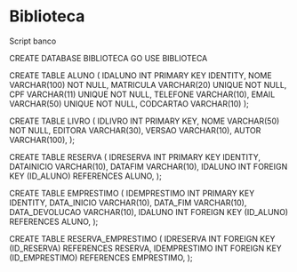 # Biblioteca
Script banco

CREATE DATABASE BIBLIOTECA
GO
USE BIBLIOTECA

CREATE TABLE ALUNO (
	IDALUNO INT PRIMARY KEY IDENTITY,
	NOME VARCHAR(100) NOT NULL,
	MATRICULA VARCHAR(20) UNIQUE NOT NULL,
	CPF VARCHAR(11) UNIQUE NOT NULL,
	TELEFONE VARCHAR(10),
	EMAIL VARCHAR(50) UNIQUE NOT NULL,
	CODCARTAO VARCHAR(10)
);
										
CREATE TABLE LIVRO (
	IDLIVRO INT PRIMARY KEY,
	NOME VARCHAR(50) NOT NULL,
	EDITORA VARCHAR(30),
	VERSAO VARCHAR(10),
	AUTOR VARCHAR(100),
);

CREATE TABLE RESERVA (
	IDRESERVA INT PRIMARY KEY IDENTITY,
	DATAINICIO VARCHAR(10),
	DATAFIM VARCHAR(10),
	IDALUNO INT FOREIGN KEY (ID_ALUNO) REFERENCES ALUNO,
);

CREATE TABLE EMPRESTIMO (
	IDEMPRESTIMO INT PRIMARY KEY IDENTITY,
	DATA_INICIO VARCHAR(10),
	DATA_FIM VARCHAR(10),
	DATA_DEVOLUCAO VARCHAR(10),
	IDALUNO INT FOREIGN KEY (ID_ALUNO) REFERENCES ALUNO,
);

CREATE TABLE RESERVA_EMPRESTIMO (
	IDRESERVA INT FOREIGN KEY (ID_RESERVA) REFERENCES RESERVA,
	IDEMPRESTIMO INT FOREIGN KEY (ID_EMPRESTIMO) REFERENCES EMPRESTIMO,
);

